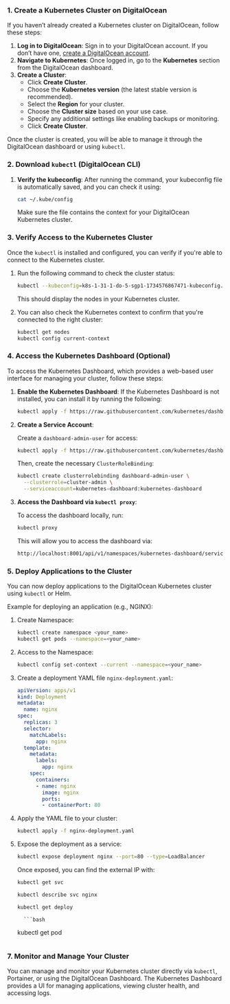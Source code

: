 

### 1. **Create a Kubernetes Cluster on DigitalOcean**
If you haven’t already created a Kubernetes cluster on DigitalOcean, follow these steps:

1. **Log in to DigitalOcean**: Sign in to your DigitalOcean account. If you don’t have one, [create a DigitalOcean account](https://www.digitalocean.com/).
2. **Navigate to Kubernetes**: Once logged in, go to the **Kubernetes** section from the DigitalOcean dashboard.
3. **Create a Cluster**:
   - Click **Create Cluster**.
   - Choose the **Kubernetes version** (the latest stable version is recommended).
   - Select the **Region** for your cluster.
   - Choose the **Cluster size** based on your use case.
   - Specify any additional settings like enabling backups or monitoring.
   - Click **Create Cluster**.

Once the cluster is created, you will be able to manage it through the DigitalOcean dashboard or using `kubectl`.

### 2. **Download `kubectl` (DigitalOcean CLI)**


1. **Verify the kubeconfig**:
   After running the command, your kubeconfig file is automatically saved, and you can check it using:

   ```bash
   cat ~/.kube/config
   ```

   Make sure the file contains the context for your DigitalOcean Kubernetes cluster.


### 3. **Verify Access to the Kubernetes Cluster**
Once the `kubectl` is installed and configured, you can verify if you're able to connect to the Kubernetes cluster.

1. Run the following command to check the cluster status:

   ```bash
   kubectl --kubeconfig=k8s-1-31-1-do-5-sgp1-1734576867471-kubeconfig.yaml get nodes
    ```

   This should display the nodes in your Kubernetes cluster.

2. You can also check the Kubernetes context to confirm that you're connected to the right cluster:

   ```bash
   kubectl get nodes
   kubectl config current-context
   ```

### 4. **Access the Kubernetes Dashboard (Optional)**
To access the Kubernetes Dashboard, which provides a web-based user interface for managing your cluster, follow these steps:

1. **Enable the Kubernetes Dashboard**:
   If the Kubernetes Dashboard is not installed, you can install it by running the following:

   ```bash
   kubectl apply -f https://raw.githubusercontent.com/kubernetes/dashboard/master/aio/deploy/recommended.yaml
   ```

2. **Create a Service Account**:

   Create a `dashboard-admin-user` for access:

   ```bash
   kubectl apply -f https://raw.githubusercontent.com/kubernetes/dashboard/master/aio/deploy/alternative.yaml
   ```

   Then, create the necessary `ClusterRoleBinding`:

   ```bash
   kubectl create clusterrolebinding dashboard-admin-user \
     --clusterrole=cluster-admin \
     --serviceaccount=kubernetes-dashboard:kubernetes-dashboard
   ```

3. **Access the Dashboard via `kubectl proxy`**:

   To access the dashboard locally, run:

   ```bash
   kubectl proxy
   ```

   This will allow you to access the dashboard via:

   ```bash
   http://localhost:8001/api/v1/namespaces/kubernetes-dashboard/services/https:kubernetes-dashboard:/proxy/
   ```

### 5. **Deploy Applications to the Cluster**
You can now deploy applications to the DigitalOcean Kubernetes cluster using `kubectl` or Helm.

Example for deploying an application (e.g., NGINX):

1. Create Namespace:
     ```bash
   kubectl create namespace <your_name>
   kubectl get pods --namespace=<your_name>
     ```
2. Access to the Namespace:
     ```bash
   kubectl config set-context --current --namespace=<your_name>
      ```
     
3. Create a deployment YAML file `nginx-deployment.yaml`:

   ```yaml
   apiVersion: apps/v1
   kind: Deployment
   metadata:
     name: nginx
   spec:
     replicas: 3
     selector:
       matchLabels:
         app: nginx
     template:
       metadata:
         labels:
           app: nginx
       spec:
         containers:
         - name: nginx
           image: nginx
           ports:
           - containerPort: 80
   ```

5. Apply the YAML file to your cluster:

   ```bash
   kubectl apply -f nginx-deployment.yaml
   ```

6. Expose the deployment as a service:

   ```bash
   kubectl expose deployment nginx --port=80 --type=LoadBalancer
   ```

   Once exposed, you can find the external IP with:

   ```bash
   kubectl get svc
   ```
      ```bash
   kubectl describe svc nginx
   ```
      ```bash
   kubectl get deploy
   ```
         ```bash
   kubectl get pod
   ```

### 7. **Monitor and Manage Your Cluster**
You can manage and monitor your Kubernetes cluster directly via `kubectl`, Portainer, or using the DigitalOcean Dashboard. The Kubernetes Dashboard provides a UI for managing applications, viewing cluster health, and accessing logs.


